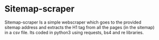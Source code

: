 # Sitemap-scraper
Sitemap-scraper Is a simple webscraper which goes to the provided sitemap address and extracts the H1 tag from all the pages (in the sitemap) in a csv file.
Its coded in python3 using requests, bs4 and re libraries.
